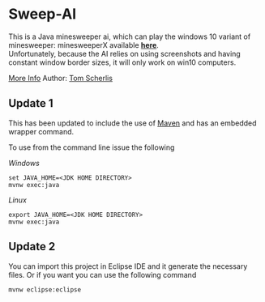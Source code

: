 # Sweep-AI

This is a Java minesweeper ai, which can play the windows 10 variant of minesweeper: minesweeperX available [**here**](http://www.minesweeper.info/downloads/MinesweeperX.html).  
Unfortunately, because the AI relies on using screenshots and having constant window border sizes, it will only work on win10 computers.

[More Info](http://tomscherlis.com/otw-portfolio/minesweeper-ai/)
Author: [Tom Scherlis](http://tomscherlis.com/)

## Update 1
This has been updated to include the use of [Maven](https://maven.apache.org/) and has an embedded wrapper command.

To use from the command line issue the following

*Windows*
```
set JAVA_HOME=<JDK HOME DIRECTORY>
mvnw exec:java
```

*Linux*
```
export JAVA_HOME=<JDK HOME DIRECTORY>
mvnw exec:java
```

## Update 2
You can import this project in Eclipse IDE and it generate the necessary files.
Or if you want you can use the following command

```
mvnw eclipse:eclipse
```